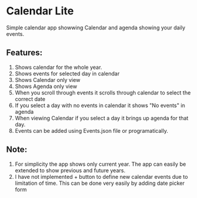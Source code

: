 # Calendar Lite
Simple calendar app showwing Calendar and agenda showing your daily events.

## Features:
1. Shows calendar for the whole year. 
2. Shows events for selected day in calendar
3. Shows Calendar only view
4. Shows Agenda only view
5. When you scroll through events it scrolls through calendar to select the correct date
6. If you select a day with no events in calendar it shows "No events" in agenda
7. When viewing Calendar if you select a day it brings up agenda for that day.
8. Events can be added using Events.json file or programatically.

## Note:
1. For simplicity the app shows only current year. The app can easily be extended to show previous and future years.
2. I have not implemented + button to define new calendar events due to limitation of time. This can be done very easily by adding date picker form


